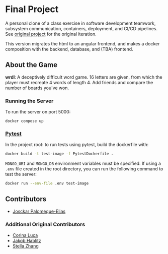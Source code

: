 # Final Project

<!-- [![Run Pytest](https://github.com/software-students-spring2024/5-final-project-spring-2024-snailman-inc/actions/workflows/unit-tests.yml/badge.svg)](https://github.com/software-students-spring2024/5-final-project-spring-2024-snailman-inc/actions/workflows/unit-tests.yml)

[![Server Test](https://github.com/software-students-spring2024/5-final-project-spring-2024-snailman-inc/actions/workflows/test-server.yml/badge.svg)](https://github.com/software-students-spring2024/5-final-project-spring-2024-snailman-inc/actions/workflows/test-server.yml) -->

A personal clone of a class exercise in software development teamwork, subsystem communication, containers, deployment, and CI/CD pipelines. See [original project](https://github.com/software-students-spring2024/5-final-project-spring-2024-snailman-inc?tab=readme-ov-file) for the original iteration.

This version migrates the html to an angular frontend, and makes a docker composition with the backend, database, and (TBA) frontend.

## About the Game

**wrdl**: A deceptively difficult word game. 16 letters are given, from which the player must recreate 4 words of length 4. Add friends and compare the number of boards you've won.

### Running the Server

To run the server on port 5000:

```
docker compose up 
```

### [Pytest](https://docs.pytest.org/en/stable/)

In the project root: to run tests using pytest, build the dockerfile with:
```bash
docker build -t test-image -f PytestDockerfile .
```
`MONGO_URI` and `MONGO_DB` environment variables must be specified. If using a `.env` file created in the root directory, you can run the following command to test the server:
```bash
docker run --env-file .env test-image
```
## Contributors

* [Josckar Palomeque-Elias](https://github.com/josckar)

### Additional Original Contributors

* [Corina Luca](https://github.com/CorinaLucaFocsan)
* [Jakob Hablitz](https://github.com/jsh9965)
* [Stella Zhang](https://github.com/qq3173732005)

